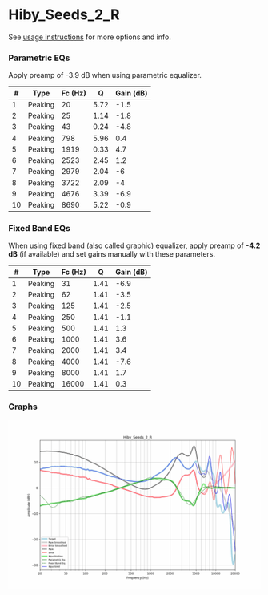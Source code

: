 # Hiby_Seeds_2_R
See [usage instructions](https://github.com/jaakkopasanen/AutoEq#usage) for more options and info.

### Parametric EQs
Apply preamp of -3.9 dB when using parametric equalizer.

|   # | Type    |   Fc (Hz) |    Q |   Gain (dB) |
|-----|---------|-----------|------|-------------|
|   1 | Peaking |        20 | 5.72 |        -1.5 |
|   2 | Peaking |        25 | 1.14 |        -1.8 |
|   3 | Peaking |        43 | 0.24 |        -4.8 |
|   4 | Peaking |       798 | 5.96 |         0.4 |
|   5 | Peaking |      1919 | 0.33 |         4.7 |
|   6 | Peaking |      2523 | 2.45 |         1.2 |
|   7 | Peaking |      2979 | 2.04 |        -6   |
|   8 | Peaking |      3722 | 2.09 |        -4   |
|   9 | Peaking |      4676 | 3.39 |        -6.9 |
|  10 | Peaking |      8690 | 5.22 |        -0.9 |

### Fixed Band EQs
When using fixed band (also called graphic) equalizer, apply preamp of **-4.2 dB** (if available) and set gains manually with these parameters.

|   # | Type    |   Fc (Hz) |    Q |   Gain (dB) |
|-----|---------|-----------|------|-------------|
|   1 | Peaking |        31 | 1.41 |        -6.9 |
|   2 | Peaking |        62 | 1.41 |        -3.5 |
|   3 | Peaking |       125 | 1.41 |        -2.5 |
|   4 | Peaking |       250 | 1.41 |        -1.1 |
|   5 | Peaking |       500 | 1.41 |         1.3 |
|   6 | Peaking |      1000 | 1.41 |         3.6 |
|   7 | Peaking |      2000 | 1.41 |         3.4 |
|   8 | Peaking |      4000 | 1.41 |        -7.6 |
|   9 | Peaking |      8000 | 1.41 |         1.7 |
|  10 | Peaking |     16000 | 1.41 |         0.3 |

### Graphs
![](./Hiby_Seeds_2_R.png)
